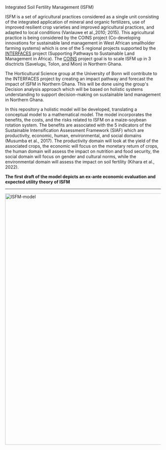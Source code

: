 Integrated Soil Fertility Management (ISFM) 

ISFM is a set of agricultural practices considered as a single unit consisting of the integrated application of mineral and organic fertilizers, use of improved resilient crop varieties and improved agricultural practices, and adapted to local conditions (Vanlauwe et al.,2010; 2015). This agricultural practice is being considered by the COINS project (Co-developing innovations for sustainable land management in West African smallholder farming systems) which is one of the 5 regional projects supported by the [INTERFACES](https://sustainable-landmanagement-africa.net/project/interfaces-fr/) project (Supporting Pathways to Sustainable Land Management in Africa). The [COINS]( https://sustainable-landmanagement-africa.net/project/coins-fr/) project goal is to scale ISFM up in 3 disctricts (Savelugu, Tolon, and Mion) in Northern Ghana.

The Horticultural Science group at the University of Bonn will contribute to the INTERFACES project by creating an impact pathway and forecast the impact of ISFM in Northern Ghana. This will be done using the group's Decision analysis approach which will be based on holistic systems understanding to support decision-making on sustainable land management in Northern Ghana.

In this repository a holistic model will be developed, translating a conceptual model to a mathematical model. The model incorporates the benefits, the costs, and the risks related to ISFM on a maize-soybean rotation system. The benefits are associated with the 5 indicators of the Sustainable Intensification Assessment Framework (SIAF) which are productivity, economic, human, environmental, and social domains (Musumba et al., 2017). The productivity domain will look at the yield of the associated crops, the economic will focus on the monetary return of crops, the human domain will assess the impact on nutrition and food security, the social domain will focus on gender and cultural norms, while the environmental domain will assess the impact on soil fertility (Kihara et al., 2022).

**The first draft of the model depicts an ex-ante economic evaluation and expected utility theory of ISFM**

------------------------------------------------------------------------------------------------------------


<img width="814" alt="ISFM-model" src="https://github.com/Dorcas-Sang/ISFM-INTERFACES/assets/129223674/aad7fb97-1b4f-4d59-82b5-e6c1acc91f5f">



